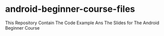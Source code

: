 # android-beginner-course-files
This Repository Contain The Code Example Ans The Slides for The Android Beginner Course
